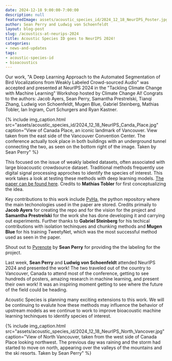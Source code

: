 ```yaml
---
date: 2024-12-18 9:00:00-7:00:00
description: null
featuredImage: assets/acoustic_species_id/2024_12_18_NeurIPS_Poster.jpg
author: Sean Perry and Ludwig von Schoenfeldt
layout: blog-post
slug: /acoustics-at-neurips-2024
title: Acoustic Species ID goes to NeurIPS 2024!
categories:
- news-and-updates
tags:
- acoustic-species-id
- bioacoustics
---
```


Our work, "A Deep Learning Approach to the Automated Segmentation of Bird Vocalizations from Weakly Labeled Crowd-sourced Audio" was accepted and presented at NeurIPS 2024 in the "Tackling Climate Change with Machine Learning" Workshop hosted by Climate Change AI! Congrats to the authors: Jacob Ayers, Sean Perry, Samantha Prestrelski, Tianqi Zhang, Ludwig von Schoenfeldt, Mugen Blue, Gabriel Steinberg, Mathias Tobler, Ian Ingram, Curt Schurgers and Ryan Kastner.

{% include 
    img_caption.html
    src="assets/acoustic_species_id/2024_12_18_NeurIPS_Canda_Place.jpg"
    caption="View of Canada Place, an iconic landmark of Vancouver. View taken from the east side of the Vancouver Convention Center. The conference actually took place in both buildings with an underground tunnel connecting the two, as seen on the bottom right of the image. Taken by Sean Perry"
%}

This focused on the issue of weakly labeled datasets, often associated with large bioacoustic crowdsource dataset. Traditional methods frequently use digital signal processing approches to identify the species of interest. This work takes a look at testing these methods with deep learning models. [The paper can be found here](https://www.climatechange.ai/papers/neurips2024/8). Credits to **Mathias Tobler** for first conceptualizing the idea. 

Key contributions to this work include [PyHa](https://github.com/UCSD-E4E/pyha), the python repository where the main techonologies used in the paper are stored. Credits primaily to **Jacob Ayers** for creating the repo and for the vision for the project and **Samantha Prestrelski** for the work she has done developing it and carrying out experiments. Further thanks to **Gabriel Steinberg** for his techical contributions with isolation techinques and chunking methods and **Mugen Blue** for his training TweetyNet, which was the most successful method used as seen in the paper. 

Shout out to [Pyrenote](https://github.com/UCSD-E4E/Pyrenote) by **Sean Perry** for providing the the labeling for the project. 

Last week, **Sean Perry** and **Ludwig von Schoenfeldt** attended NeurIPS 2024 and presented the work! The two traveled out of the country to Vancouver, Canada to attend most of the conference, getting to see hundreds of posters, amazing research in machine learning, and present their own work! It was an inspiring moment getting to see where the future of the field could be heading.

Acoustic Species is planning many exciting extensions to this work. We will be continuing to evalute how these methods may influence the behavior of upstream models as we continue to work to improve bioacoustic machine learning techinques to identify species of interest. 

{% include 
    img_caption.html
    src="assets/acoustic_species_id/2024_12_18_NeurIPS_North_Vancover.jpg"
    caption="View of North Vancouver, taken from the west side of Canada Place looking northwest. The previous day was raining and the storm had started to move on north, appearing over the valleys of the mountains and the ski resorts. Taken by Sean Perry" 
%}